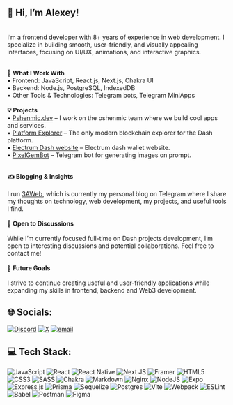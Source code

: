 ## 👋 Hi, I’m Alexey!<br>

<br>I’m a frontend developer with 8+ years of experience in web development. I specialize in building smooth, user-friendly, and visually appealing interfaces, focusing on UI/UX, animations, and interactive graphics.<br>

**<br>🚀 What I Work With**
<br>	•	Frontend: JavaScript, React.js, Next.js, Chakra UI<br>	•	Backend: Node.js, PostgreSQL, IndexedDB<br>	•	Other Tools & Technologies: Telegram bots, Telegram MiniApps<br>
**<br>💡 Projects**
<br>	•	[Pshenmic.dev](https://pshenmic.dev/) – I work on the pshenmic team where we build cool apps and services.
<br>	•	[Platform Explorer](https://platform-explorer.com/) – The only modern blockchain explorer for the Dash platform.
<br>  •	[Electrum Dash website](https://electrum-dash.com/) – Electrum dash wallet website.
<br>	•	[PixelGemBot](https://t.me/Pixel_Gem_Bot) – Telegram bot for generating images on prompt.


**<br>✍️ Blogging & Insights**
<br><br>I run [3AWeb](https://t.me/blog_3aweb), which is currently my personal blog on Telegram where I share my thoughts on technology, web development, my projects, and useful tools I find.<br>
**<br>🤝 Open to Discussions<br>**
<br>While I’m currently focused full-time on Dash projects development, I’m open to interesting discussions and potential collaborations. Feel free to contact me!<br>
**<br>🎯 Future Goals<br>**
<br>I strive to continue creating useful and user-friendly applications while expanding my skills in frontend, backend and Web3 development.

## 🌐 Socials:
[![Discord](https://img.shields.io/badge/Discord-%237289DA.svg?logo=discord&logoColor=white)](https://discord.gg/https://discordapp.com/users/390865069195657216) [![X](https://img.shields.io/badge/X-black.svg?logo=X&logoColor=white)](https://x.com/https://x.com/AlexeyTripleA) [![email](https://img.shields.io/badge/Email-D14836?logo=gmail&logoColor=white)](mailto:andreewsky.alexey@gmail.com) 

## 💻 Tech Stack:
![JavaScript](https://img.shields.io/badge/javascript-%23323330.svg?style=for-the-badge&logo=javascript&logoColor=%23F7DF1E) ![React](https://img.shields.io/badge/react-%2320232a.svg?style=for-the-badge&logo=react&logoColor=%2361DAFB) ![React Native](https://img.shields.io/badge/react_native-%2320232a.svg?style=for-the-badge&logo=react&logoColor=%2361DAFB) ![Next JS](https://img.shields.io/badge/Next-black?style=for-the-badge&logo=next.js&logoColor=white) ![Framer](https://img.shields.io/badge/Framer-black?style=for-the-badge&logo=framer&logoColor=blue) ![HTML5](https://img.shields.io/badge/html5-%23E34F26.svg?style=for-the-badge&logo=html5&logoColor=white) ![CSS3](https://img.shields.io/badge/css3-%231572B6.svg?style=for-the-badge&logo=css3&logoColor=white) ![SASS](https://img.shields.io/badge/SASS-hotpink.svg?style=for-the-badge&logo=SASS&logoColor=white)  ![Chakra](https://img.shields.io/badge/chakra-%234ED1C5.svg?style=for-the-badge&logo=chakraui&logoColor=white)  ![Markdown](https://img.shields.io/badge/markdown-%23000000.svg?style=for-the-badge&logo=markdown&logoColor=white) ![Nginx](https://img.shields.io/badge/nginx-%23009639.svg?style=for-the-badge&logo=nginx&logoColor=white) ![NodeJS](https://img.shields.io/badge/node.js-6DA55F?style=for-the-badge&logo=node.js&logoColor=white) ![Expo](https://img.shields.io/badge/expo-1C1E24?style=for-the-badge&logo=expo&logoColor=#D04A37) ![Express.js](https://img.shields.io/badge/express.js-%23404d59.svg?style=for-the-badge&logo=express&logoColor=%2361DAFB) ![Prisma](https://img.shields.io/badge/Prisma-3982CE?style=for-the-badge&logo=Prisma&logoColor=white) ![Sequelize](https://img.shields.io/badge/Sequelize-52B0E7?style=for-the-badge&logo=Sequelize&logoColor=white) ![Postgres](https://img.shields.io/badge/postgres-%23316192.svg?style=for-the-badge&logo=postgresql&logoColor=white)  ![Vite](https://img.shields.io/badge/vite-%23646CFF.svg?style=for-the-badge&logo=vite&logoColor=white) ![Webpack](https://img.shields.io/badge/webpack-%238DD6F9.svg?style=for-the-badge&logo=webpack&logoColor=black) ![ESLint](https://img.shields.io/badge/ESLint-4B3263?style=for-the-badge&logo=eslint&logoColor=white) ![Babel](https://img.shields.io/badge/Babel-F9DC3e?style=for-the-badge&logo=babel&logoColor=black) ![Postman](https://img.shields.io/badge/Postman-FF6C37?style=for-the-badge&logo=postman&logoColor=white)  ![Figma](https://img.shields.io/badge/figma-%23F24E1E.svg?style=for-the-badge&logo=figma&logoColor=white)  
